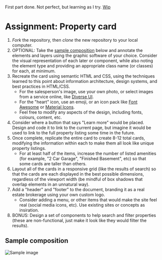 First part done. Not perfect, but learning as I try.
[Wip](./img/wip-lab.png)


# Assignment: Property card

1. *Fork* the repository, then *clone* the new repository to your local computer.
2. OPTIONAL: Take the [sample composition](./sample.png) below and annotate the elements and layers using the graphic software of your choice. Consider the visual representation of each later or component, while also noting the element type and providing an appropriate class name (or classes) for each, at minimum.
3. Recreate the card using semantic HTML and CSS, using the techniques learned to this point about information architecture, design systems, and best practices in HTML/CSS.
    - For the salesperson's image, use your own photo, or select images from a service online, like [Diverse UI](https://diverseui.com/).
    - For the "heart" icon, use an emoji, or an icon pack like [Font Awesome](https://fontawesome.com/) or [Material Icons](https://fonts.google.com/icons).
    - Feel free to modify any aspects of the design, including fonts, colours, content, etc.
5. Consider where a button that says "Learn more" would be placed. Design and code it to link to the current page, but imagine it would be used to link to the full property listing some time in the future.
6. Once complete, replicate the entire card to create 8-12 total cards, modifying the information within each to make them all look like unique property listings. 
    - For at least half of the items, increase the number of listed amenities (for example, "2 Car Garage", "Finished Basement", etc) so that some cards are taller than others.
8. Layout all of the cards in a responsive grid (like the results of search) so that the cards are each displayed in the best possible dimensions, regardless of the viewport width (be mindful of box shadows that overlap elements in an unnatural way).
9. Add a "header" and "footer" to the document, branding it as a real estate brokerage using your own custom logo.
    - Consider adding a menu, or other items that would make the site feel real (social media icons, etc). Use existing sites or concepts as insiration.
10. BONUS: Design a set of components to help search and filter properties (these are non-functional, just make it look like they would filter the results).

## Sample composition
![Sample image](./sample.png)
